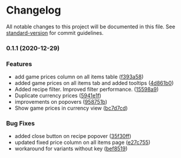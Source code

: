 # Changelog

All notable changes to this project will be documented in this file. See [standard-version](https://github.com/conventional-changelog/standard-version) for commit guidelines.

### 0.1.1 (2020-12-29)


### Features

* add game prices column on all items table ([f393a58](https://github.com/PedroFonseca/ecodump/commit/f393a5867914a906b008276f8124faa4c4f017e5))
* added game prices on all items tab and added tooltips ([4d861b0](https://github.com/PedroFonseca/ecodump/commit/4d861b0a92a0f4532e992daf95d411f6babee44c))
* Added recipe filter. Improved filter performance. ([15598a9](https://github.com/PedroFonseca/ecodump/commit/15598a9847cdeabc0d3f0706ca82d6480a076c1e))
* Duplicate currency prices ([5941e1f](https://github.com/PedroFonseca/ecodump/commit/5941e1fd70a704e092a64d92a602f2d02dcef26c))
* improvements on popovers ([958751b](https://github.com/PedroFonseca/ecodump/commit/958751b20d6a63f0fcede0cf0549f7efe7669481))
* Show game prices in currency view ([bc7d7cd](https://github.com/PedroFonseca/ecodump/commit/bc7d7cd1e4161cf0ff0eb3177eb73477882edd64))


### Bug Fixes

* added close button on recipe popover ([35f30ff](https://github.com/PedroFonseca/ecodump/commit/35f30ffe38f5996c1c1ca2f26b1909a9c1e100c2))
* updated fixed price column on all items page ([e27c755](https://github.com/PedroFonseca/ecodump/commit/e27c755ef59fe088836fa0750a9263e2e344625b))
* workaround for variants without key ([bef8519](https://github.com/PedroFonseca/ecodump/commit/bef8519be5ae231f51eb92980a0d78b89baae759))
